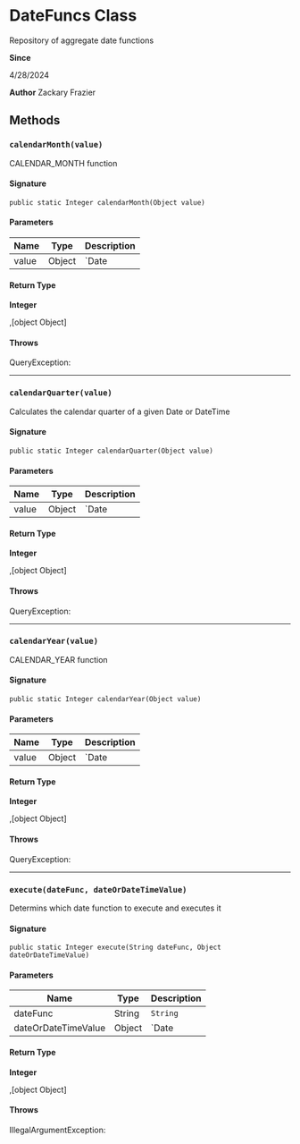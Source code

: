 # DateFuncs Class

Repository of aggregate date functions

**Since** 

4/28/2024

**Author** Zackary Frazier

## Methods
### `calendarMonth(value)`

CALENDAR_MONTH function

#### Signature
```apex
public static Integer calendarMonth(Object value)
```

#### Parameters
| Name | Type | Description |
|------|------|-------------|
| value | Object | `Date|DateTime` |

#### Return Type
**Integer**

,[object Object]

#### Throws
QueryException: 

---

### `calendarQuarter(value)`

Calculates the calendar quarter of a given Date or DateTime

#### Signature
```apex
public static Integer calendarQuarter(Object value)
```

#### Parameters
| Name | Type | Description |
|------|------|-------------|
| value | Object | `Date|DateTime` |

#### Return Type
**Integer**

,[object Object]

#### Throws
QueryException: 

---

### `calendarYear(value)`

CALENDAR_YEAR function

#### Signature
```apex
public static Integer calendarYear(Object value)
```

#### Parameters
| Name | Type | Description |
|------|------|-------------|
| value | Object | `Date|DateTime` |

#### Return Type
**Integer**

,[object Object]

#### Throws
QueryException: 

---

### `execute(dateFunc, dateOrDateTimeValue)`

Determins which date function to execute and executes it

#### Signature
```apex
public static Integer execute(String dateFunc, Object dateOrDateTimeValue)
```

#### Parameters
| Name | Type | Description |
|------|------|-------------|
| dateFunc | String | `String` |
| dateOrDateTimeValue | Object | `Date|Datetime` |

#### Return Type
**Integer**

,[object Object]

#### Throws
IllegalArgumentException: